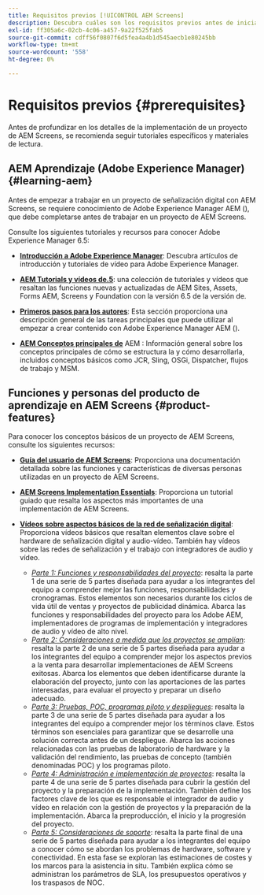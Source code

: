 ```yaml
---
title: Requisitos previos [!UICONTROL AEM Screens]
description: Descubra cuáles son los requisitos previos antes de iniciar un proyecto de AEM Screens.
exl-id: ff305a6c-02cb-4c06-a457-9a22f525fab5
source-git-commit: cdff56f0807f6d5fea4a4b1d545aecb1e80245bb
workflow-type: tm+mt
source-wordcount: '558'
ht-degree: 0%

---
```


# Requisitos previos {#prerequisites}

Antes de profundizar en los detalles de la implementación de un proyecto de AEM Screens, se recomienda seguir tutoriales específicos y materiales de lectura.

## AEM Aprendizaje (Adobe Experience Manager) {#learning-aem}

Antes de empezar a trabajar en un proyecto de señalización digital con AEM Screens, se requiere conocimiento de Adobe Experience Manager AEM (), que debe completarse antes de trabajar en un proyecto de AEM Screens.

Consulte los siguientes tutoriales y recursos para conocer Adobe Experience Manager 6.5:

* **[Introducción a Adobe Experience Manager](https://experienceleague.adobe.com/en/docs/experience-manager-cloud-service/content/overview/introduction)**: Descubra artículos de introducción y tutoriales de vídeo para Adobe Experience Manager.

* **[AEM Tutorials y vídeos de.5](https://experienceleague.adobe.com/en/docs/experience-manager-tutorials)**: una colección de tutoriales y vídeos que resaltan las funciones nuevas y actualizadas de AEM Sites, Assets, Forms AEM, Screens y Foundation con la versión 6.5 de la versión de.

* **[Primeros pasos para los autores](https://experienceleague.adobe.com/en/docs/experience-manager-65/content/sites/authoring/essentials/first-steps)**: Esta sección proporciona una descripción general de las tareas principales que puede utilizar al empezar a crear contenido con Adobe Experience Manager AEM ().

* **[AEM Conceptos principales de](https://experienceleague.adobe.com/es_es/docs/experience-manager-65/content/implementing/developing/introduction/the-basics)** AEM : Información general sobre los conceptos principales de cómo se estructura la y cómo desarrollarla, incluidos conceptos básicos como JCR, Sling, OSGi, Dispatcher, flujos de trabajo y MSM.

## Funciones y personas del producto de aprendizaje en AEM Screens {#product-features}

Para conocer los conceptos básicos de un proyecto de AEM Screens, consulte los siguientes recursos:

* **[Guía del usuario de AEM Screens](https://experienceleague.adobe.com/es/docs/experience-manager-screens/user-guide/aem-screens-introduction)**: Proporciona una documentación detallada sobre las funciones y características de diversas personas utilizadas en un proyecto de AEM Screens.

* **[AEM Screens Implementation Essentials](https://experienceleague.adobe.com/?launch=AEM-7a#recommended/solutions/experience-manager)**: Proporciona un tutorial guiado que resalta los aspectos más importantes de una implementación de AEM Screens.

* **[Vídeos sobre aspectos básicos de la red de señalización digital](https://experienceleague.adobe.com/es/docs/experience-manager-screens/user-guide/aem-screens-introduction)**: Proporciona vídeos básicos que resaltan elementos clave sobre el hardware de señalización digital y audio-vídeo. También hay vídeos sobre las redes de señalización y el trabajo con integradores de audio y vídeo.
   * *[Parte 1: Funciones y responsabilidades del proyecto](https://experienceleague.adobe.com/en/docs/experience-manager-screens/user-guide/digital-signage-network/project-roles-responsibilities)*: resalta la parte 1 de una serie de 5 partes diseñada para ayudar a los integrantes del equipo a comprender mejor las funciones, responsabilidades y cronogramas. Estos elementos son necesarios durante los ciclos de vida útil de ventas y proyectos de publicidad dinámica. Abarca las funciones y responsabilidades del proyecto para los Adobe AEM, implementadores de programas de implementación y integradores de audio y vídeo de alto nivel.
   * *[Parte 2: Consideraciones a medida que los proyectos se amplían](https://experienceleague.adobe.com/en/docs/experience-manager-screens/user-guide/digital-signage-network/project-considerations)*: resalta la parte 2 de una serie de 5 partes diseñada para ayudar a los integrantes del equipo a comprender mejor los aspectos previos a la venta para desarrollar implementaciones de AEM Screens exitosas. Abarca los elementos que deben identificarse durante la elaboración del proyecto, junto con las aportaciones de las partes interesadas, para evaluar el proyecto y preparar un diseño adecuado.
   * *[Parte 3: Pruebas, POC, programas piloto y despliegues](https://experienceleague.adobe.com/en/docs/experience-manager-screens/user-guide/digital-signage-network/testing-pocs-pilots-rollouts)*: resalta la parte 3 de una serie de 5 partes diseñada para ayudar a los integrantes del equipo a comprender mejor los términos clave. Estos términos son esenciales para garantizar que se desarrolle una solución correcta antes de un despliegue. Abarca las acciones relacionadas con las pruebas de laboratorio de hardware y la validación del rendimiento, las pruebas de concepto (también denominadas POC) y los programas piloto.
   * *[Parte 4: Administración e implementación de proyectos](https://experienceleague.adobe.com/en/docs/experience-manager-screens/user-guide/digital-signage-network/project-management-and-deployment)*: resalta la parte 4 de una serie de 5 partes diseñada para cubrir la gestión del proyecto y la preparación de la implementación. También define los factores clave de los que es responsable el integrador de audio y vídeo en relación con la gestión de proyectos y la preparación de la implementación. Abarca la preproducción, el inicio y la progresión del proyecto.
   * *[Parte 5: Consideraciones de soporte](https://experienceleague.adobe.com/en/docs/experience-manager-screens/user-guide/digital-signage-network/support-considerations)*: resalta la parte final de una serie de 5 partes diseñada para ayudar a los integrantes del equipo a conocer cómo se abordan los problemas de hardware, software y conectividad. En esta fase se exploran las estimaciones de costes y los marcos para la asistencia in situ. También explica cómo se administran los parámetros de SLA, los presupuestos operativos y los traspasos de NOC.
